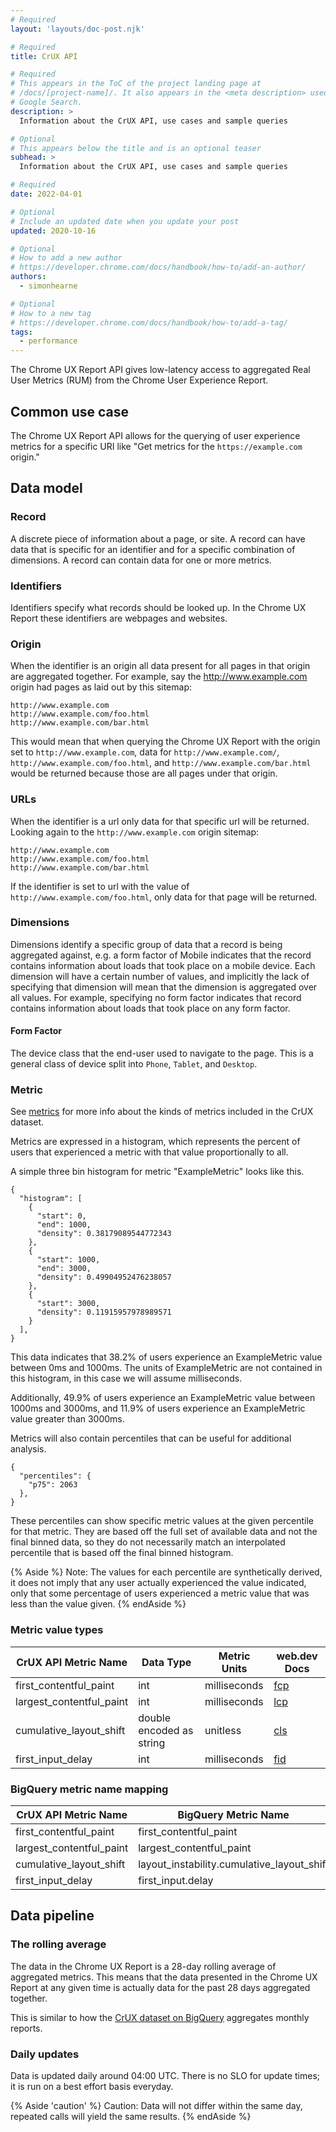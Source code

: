 ```yaml
---
# Required
layout: 'layouts/doc-post.njk'

# Required
title: CrUX API

# Required
# This appears in the ToC of the project landing page at
# /docs/[project-name]/. It also appears in the <meta description> used in
# Google Search.
description: >
  Information about the CrUX API, use cases and sample queries

# Optional
# This appears below the title and is an optional teaser
subhead: >
  Information about the CrUX API, use cases and sample queries

# Required
date: 2022-04-01

# Optional
# Include an updated date when you update your post
updated: 2020-10-16

# Optional
# How to add a new author
# https://developer.chrome.com/docs/handbook/how-to/add-an-author/
authors:
  - simonhearne

# Optional
# How to a new tag
# https://developer.chrome.com/docs/handbook/how-to/add-a-tag/
tags:
  - performance
---
```


The Chrome UX Report API gives low-latency access to aggregated Real User Metrics (RUM) from the Chrome User Experience Report.

## Common use case

The Chrome UX Report API allows for the querying of user experience metrics for a specific URI like "Get metrics for the `https://example.com` origin."

## Data model

### Record

A discrete piece of information about a page, or site. A record can have data that is specific for an identifier and for a specific combination of dimensions. A record can contain data for one or more metrics.

### Identifiers

Identifiers specify what records should be looked up. In the Chrome UX Report these identifiers are webpages and websites.

### Origin

When the identifier is an origin all data present for all pages in that origin are aggregated together. For example, say the http://www.example.com origin had pages as laid out by this sitemap:

```
http://www.example.com
http://www.example.com/foo.html
http://www.example.com/bar.html
```

This would mean that when querying the Chrome UX Report with the origin set to `http://www.example.com`, data for `http://www.example.com/`, `http://www.example.com/foo.html`, and `http://www.example.com/bar.html` would be returned because those are all pages under that origin.

### URLs

When the identifier is a url only data for that specific url will be returned. Looking again to the `http://www.example.com` origin sitemap:

```
http://www.example.com
http://www.example.com/foo.html
http://www.example.com/bar.html
```

If the identifier is set to url with the value of `http://www.example.com/foo.html`, only data for that page will be returned.

### Dimensions

Dimensions identify a specific group of data that a record is being aggregated against, e.g. a form factor of Mobile indicates that the record contains information about loads that took place on a mobile device. Each dimension will have a certain number of values, and implicitly the lack of specifying that dimension will mean that the dimension is aggregated over all values. For example, specifying no form factor indicates that record contains information about loads that took place on any form factor.

#### Form Factor

The device class that the end-user used to navigate to the page. This is a general class of device split into `Phone`, `Tablet`, and `Desktop`.

### Metric

See [metrics]() for more info about the kinds of metrics included in the CrUX dataset.

Metrics are expressed in a histogram, which represents the percent of users that experienced a metric with that value proportionally to all.

A simple three bin histogram for metric "ExampleMetric" looks like this.

```
{
  "histogram": [
    {
      "start": 0,
      "end": 1000,
      "density": 0.38179089544772343
    },
    {
      "start": 1000,
      "end": 3000,
      "density": 0.49904952476238057
    },
    {
      "start": 3000,
      "density": 0.11915957978989571
    }
  ],
}
```

This data indicates that 38.2% of users experience an ExampleMetric value between 0ms and 1000ms. The units of ExampleMetric are not contained in this histogram, in this case we will assume milliseconds.

Additionally, 49.9% of users experience an ExampleMetric value between 1000ms and 3000ms, and 11.9% of users experience an ExampleMetric value greater than 3000ms.

Metrics will also contain percentiles that can be useful for additional analysis.

```
{
  "percentiles": {
    "p75": 2063
  },
}
```

These percentiles can show specific metric values at the given percentile for that metric. They are based off the full set of available data and not the final binned data, so they do not necessarily match an interpolated percentile that is based off the final binned histogram.

{% Aside %}
Note: The values for each percentile are synthetically derived, it does not imply that any user actually experienced the value indicated, only that some percentage of users experienced a metric value that was less than the value given.
{% endAside %}

### Metric value types

| CrUX API Metric Name     | Data Type                | Metric Units | web.dev Docs                         |
|--------------------------|--------------------------|--------------|--------------------------------------|
| first_contentful_paint   | int                      | milliseconds | [fcp](https://web.dev/fcp/)          |
| largest_contentful_paint | int                      | milliseconds | [lcp](https://web.dev/lcp/)          |
| cumulative_layout_shift  | double encoded as string | unitless     | [cls](https://web.dev/cls/)          |
| first_input_delay        | int                      | milliseconds | [fid](https://web.dev/fid/)          |

### BigQuery metric name mapping

| CrUX API Metric Name     | BigQuery Metric Name                       |
|--------------------------|--------------------------------------------|
| first_contentful_paint   | first_contentful_paint                     |
| largest_contentful_paint | largest_contentful_paint                   |
| cumulative_layout_shift  | layout_instability.cumulative_layout_shift |
| first_input_delay        | first_input.delay                          |

## Data pipeline

### The rolling average

The data in the Chrome UX Report is a 28-day rolling average of aggregated metrics. This means that the data presented in the Chrome UX Report at any given time is actually data for the past 28 days aggregated together.

This is similar to how the [CrUX dataset on BigQuery](https://developers.google.com/web/tools/chrome-user-experience-report/bigquery/getting-started) aggregates monthly reports.

### Daily updates

Data is updated daily around 04:00 UTC. There is no SLO for update times; it is run on a best effort basis everyday.

{% Aside 'caution' %}
Caution: Data will not differ within the same day, repeated calls will yield the same results.
{% endAside %}
